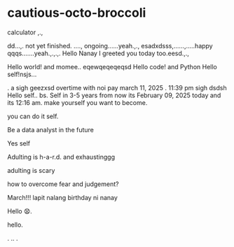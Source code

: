 # cautious-octo-broccoli
calculator ,.,

dd...,.
not yet finished. ....,
ongoing......yeah.,.,
esadxdsss,......,.....happy
qqqs.......yeah.,.,.,.
Hello Nanay I greeted you today too.eesd.,.,

Hello world! and momee..
eqewqeqeqeqsd
Hello code! and Python
Hello self!nsjs...
 
.
a sigh geezxsd
overtime with noi pay march 11, 2025 . 11:39 pm sigh
dsdsh
Hello self..
bs.
Self in 3-5 years from now its February 09, 2025 today and its 12:16 am. make yourself you want to become.

you can do it self.

Be a data analyst in the future

Yes self

Adulting is h-a-r.d. and exhaustinggg

adulting is scary 

how to overcome fear and judgement?


March!!! lapit nalang birthday ni nanay

Hello 😧.

hello.

. .. .
<!-- This will be a calculator not yet finish and its ongoing. 


Ongoing calculator program

octo octo

hello

hellooo

Feb 19, 2025 health link, city hall, baranggay hall at 1 pm police station
.

go forward 
